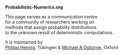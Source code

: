 **Probabilistic-Numerics.org**   
  
This page serves as a communication centre  
for a community of researchers working on  
methods that assign probability distributions  
to the unknown result of deterministic computations. 

It is maintained by  
<a
href="http://www.is.tuebingen.mpg.de/nc/employee/details/phennig.html#=0">Philipp
Hennig,</a> Tübingen & <a href="http://www.robots.ox.ac.uk/~mosb/">Michael A Osborne,</a> Oxford  
